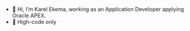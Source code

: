 - 👋 Hi, I’m Karel Ekema, working as an Application Developer applying Oracle APEX.
- 👀 High-code only

<!---
kekema/kekema is a ✨ special ✨ repository because its `README.md` (this file) appears on your GitHub profile.
You can click the Preview link to take a look at your changes.
--->
